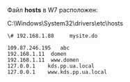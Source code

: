 Файл **hosts** в W7 расположен:

C:\Windows\System32\drivers\etc\hosts


    \# 192.168.1.88     mysite.do
    
    109.87.246.195   abc
    192.168.1.11  domen
    192.168.1.11  www.domen
    127.0.0.1    kds.pp.ua.local
    127.0.0.1    www.kds.pp.ua.local


